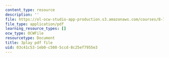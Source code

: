 ```yaml
---
content_type: resource
description: ''
file: https://ol-ocw-studio-app-production.s3.amazonaws.com/courses/8-701-introduction-to-nuclear-and-particle-physics-fall-2020/03c41c531eb0c5085ccd8c25ef7955e3_LGm2fvo-M9g.pdf
file_type: application/pdf
learning_resource_types: []
ocw_type: OCWFile
resourcetype: Document
title: 3play pdf file
uid: 03c41c53-1eb0-c508-5ccd-8c25ef7955e3
---
```

